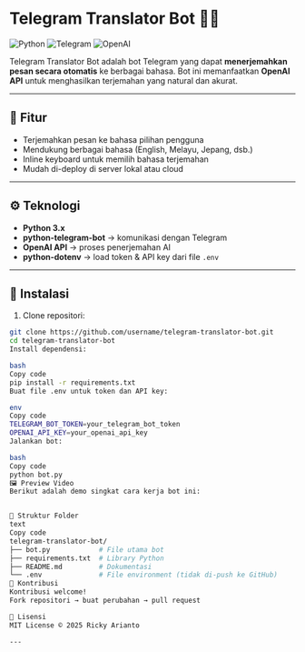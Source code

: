 # Telegram Translator Bot 🤖🌐

![Python](https://img.shields.io/badge/python-3.11-blue?logo=python)
![Telegram](https://img.shields.io/badge/telegram-bot-blue?logo=telegram)
![OpenAI](https://img.shields.io/badge/OpenAI-API-red)

Telegram Translator Bot adalah bot Telegram yang dapat **menerjemahkan pesan secara otomatis** ke berbagai bahasa. Bot ini memanfaatkan **OpenAI API** untuk menghasilkan terjemahan yang natural dan akurat.

---

## 🎯 Fitur

- Terjemahkan pesan ke bahasa pilihan pengguna  
- Mendukung berbagai bahasa (English, Melayu, Jepang, dsb.)  
- Inline keyboard untuk memilih bahasa terjemahan  
- Mudah di-deploy di server lokal atau cloud  

---

## ⚙️ Teknologi

- **Python 3.x**  
- **python-telegram-bot** → komunikasi dengan Telegram  
- **OpenAI API** → proses penerjemahan AI  
- **python-dotenv** → load token & API key dari file `.env`  

---

## 💾 Instalasi

1. Clone repositori:

```bash
git clone https://github.com/username/telegram-translator-bot.git
cd telegram-translator-bot
Install dependensi:

bash
Copy code
pip install -r requirements.txt
Buat file .env untuk token dan API key:

env
Copy code
TELEGRAM_BOT_TOKEN=your_telegram_bot_token
OPENAI_API_KEY=your_openai_api_key
Jalankan bot:

bash
Copy code
python bot.py
🖼️ Preview Video
Berikut adalah demo singkat cara kerja bot ini:


📂 Struktur Folder
text
Copy code
telegram-translator-bot/
├── bot.py            # File utama bot
├── requirements.txt  # Library Python
├── README.md         # Dokumentasi
└── .env              # File environment (tidak di-push ke GitHub)
🤝 Kontribusi
Kontribusi welcome!
Fork repositori → buat perubahan → pull request

📜 Lisensi
MIT License © 2025 Ricky Arianto

---
